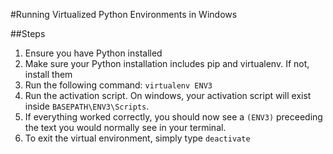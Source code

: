 #Running Virtualized Python Environments in Windows

##Steps
1. Ensure you have Python installed
1. Make sure your Python installation includes pip and virtualenv. If not, install them
1. Run the following command:
    ````virtualenv ENV3````<br/>
1. Run the activation script. On windows, your activation script will exist inside `BASEPATH\ENV3\Scripts`.
1. If everything worked correctly, you should now see a `(ENV3)` preceeding the text you would normally see in your terminal.
1. To exit the virtual environment, simply type `deactivate`
